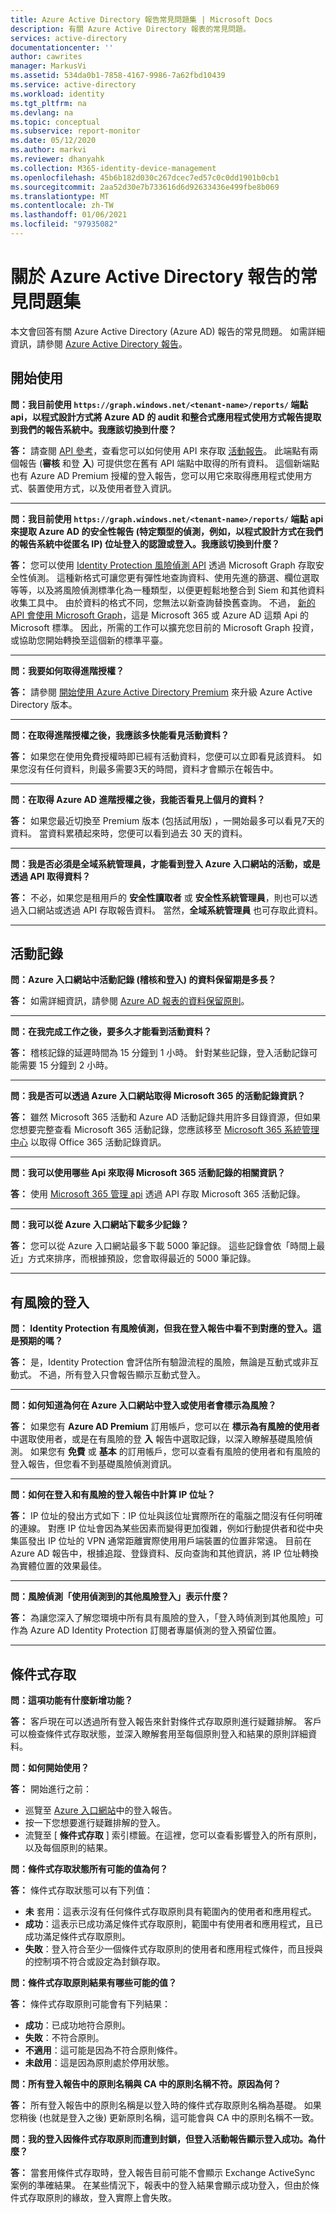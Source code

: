 ```yaml
---
title: Azure Active Directory 報告常見問題集 | Microsoft Docs
description: 有關 Azure Active Directory 報表的常見問題。
services: active-directory
documentationcenter: ''
author: cawrites
manager: MarkusVi
ms.assetid: 534da0b1-7858-4167-9986-7a62fbd10439
ms.service: active-directory
ms.workload: identity
ms.tgt_pltfrm: na
ms.devlang: na
ms.topic: conceptual
ms.subservice: report-monitor
ms.date: 05/12/2020
ms.author: markvi
ms.reviewer: dhanyahk
ms.collection: M365-identity-device-management
ms.openlocfilehash: 45b6b182d030c267dcec7ed57c0c0dd1901b0cb1
ms.sourcegitcommit: 2aa52d30e7b733616d6d92633436e499fbe8b069
ms.translationtype: MT
ms.contentlocale: zh-TW
ms.lasthandoff: 01/06/2021
ms.locfileid: "97935082"
---
```

# <a name="frequently-asked-questions-around-azure-active-directory-reports"></a>關於 Azure Active Directory 報告的常見問題集

本文會回答有關 Azure Active Directory (Azure AD) 報告的常見問題。 如需詳細資訊，請參閱 [Azure Active Directory 報告](overview-reports.md)。 

## <a name="getting-started"></a>開始使用 

**問：我目前使用 `https://graph.windows.net/<tenant-name>/reports/` 端點 api，以程式設計方式將 Azure AD 的 audit 和整合式應用程式使用方式報告提取到我們的報告系統中。我應該切換到什麼？**

**答：** 請查閱 [API 參考](https://developer.microsoft.com/graph/)，查看您可以如何使用 API 來存取 [活動報告](concept-reporting-api.md)。 此端點有兩個報告 (**審核** 和登 **入**) 可提供您在舊有 API 端點中取得的所有資料。 這個新端點也有 Azure AD Premium 授權的登入報告，您可以用它來取得應用程式使用方式、裝置使用方式，以及使用者登入資訊。

---

**問：我目前使用 `https://graph.windows.net/<tenant-name>/reports/` 端點 api 來提取 Azure AD 的安全性報告 (特定類型的偵測，例如，以程式設計方式在我們的報告系統中從匿名 IP) 位址登入的認證或登入。我應該切換到什麼？**

**答：** 您可以使用 [Identity Protection 風險偵測 API](../identity-protection/howto-identity-protection-graph-api.md) 透過 Microsoft Graph 存取安全性偵測。 這種新格式可讓您更有彈性地查詢資料、使用先進的篩選、欄位選取等等，以及將風險偵測標準化為一種類型，以便更輕鬆地整合到 Siem 和其他資料收集工具中。 由於資料的格式不同，您無法以新查詢替換舊查詢。 不過， [新的 API 會使用 Microsoft Graph](/graph/api/resources/identityriskevent?view=graph-rest-beta)，這是 Microsoft 365 或 Azure AD 這類 Api 的 Microsoft 標準。 因此，所需的工作可以擴充您目前的 Microsoft Graph 投資，或協助您開始轉換至這個新的標準平臺。

---

**問：我要如何取得進階授權？**

**答：** 請參閱 [開始使用 Azure Active Directory Premium](../fundamentals/active-directory-get-started-premium.md) 來升級 Azure Active Directory 版本。

---

**問：在取得進階授權之後，我應該多快能看見活動資料？**

**答：** 如果您在使用免費授權時即已經有活動資料，您便可以立即看見該資料。 如果您沒有任何資料，則最多需要3天的時間，資料才會顯示在報告中。

---

**問：在取得 Azure AD 進階授權之後，我能否看見上個月的資料？**

**答：** 如果您最近切換至 Premium 版本 (包括試用版) ，一開始最多可以看見7天的資料。 當資料累積起來時，您便可以看到過去 30 天的資料。

---

**問：我是否必須是全域系統管理員，才能看到登入 Azure 入口網站的活動，或是透過 API 取得資料？**

**答：** 不必，如果您是租用戶的 **安全性讀取者** 或 **安全性系統管理員**，則也可以透過入口網站或透過 API 存取報告資料。 當然，**全域系統管理員** 也可存取此資料。

---


## <a name="activity-logs"></a>活動記錄


**問：Azure 入口網站中活動記錄 (稽核和登入) 的資料保留期是多長？** 

**答：** 如需詳細資訊，請參閱 [Azure AD 報表的資料保留原則](reference-reports-data-retention.md)。

---

**問：在我完成工作之後，要多久才能看到活動資料？**

**答：** 稽核記錄的延遲時間為 15 分鐘到 1 小時。 針對某些記錄，登入活動記錄可能需要 15 分鐘到 2 小時。

---

**問：我是否可以透過 Azure 入口網站取得 Microsoft 365 的活動記錄資訊？**

**答：** 雖然 Microsoft 365 活動和 Azure AD 活動記錄共用許多目錄資源，但如果您想要完整查看 Microsoft 365 活動記錄，您應該移至 [Microsoft 365 系統管理中心](https://admin.microsoft.com) 以取得 Office 365 活動記錄資訊。

---

**問：我可以使用哪些 Api 來取得 Microsoft 365 活動記錄的相關資訊？**

**答：** 使用 [Microsoft 365 管理 api](/office/office-365-management-api/office-365-management-apis-overview) 透過 API 存取 Microsoft 365 活動記錄。

---

**問：我可以從 Azure 入口網站下載多少記錄？**

**答：** 您可以從 Azure 入口網站最多下載 5000 筆記錄。 這些記錄會依「時間上最近」方式來排序，而根據預設，您會取得最近的 5000 筆記錄。

---

## <a name="risky-sign-ins"></a>有風險的登入

**問： Identity Protection 有風險偵測，但我在登入報告中看不到對應的登入。這是預期的嗎？**

**答：** 是，Identity Protection 會評估所有驗證流程的風險，無論是互動式或非互動式。 不過，所有登入只會報告顯示互動式登入。

---

**問：如何知道為何在 Azure 入口網站中登入或使用者會標示為風險？**

**答：** 如果您有 **Azure AD Premium** 訂用帳戶，您可以在 **標示為有風險的使用者** 中選取使用者，或是在有風險的登 **入** 報告中選取記錄，以深入瞭解基礎風險偵測。 如果您有 **免費** 或 **基本** 的訂用帳戶，您可以查看有風險的使用者和有風險的登入報告，但您看不到基礎風險偵測資訊。

---

**問：如何在登入和有風險的登入報告中計算 IP 位址？**

**答：** IP 位址的發出方式如下：IP 位址與該位址實際所在的電腦之間沒有任何明確的連線。 對應 IP 位址會因為某些因素而變得更加復雜，例如行動提供者和從中央集區發出 IP 位址的 VPN 通常距離實際使用用戶端裝置的位置非常遠。 目前在 Azure AD 報告中，根據追蹤、登錄資料、反向查詢和其他資訊，將 IP 位址轉換為實體位置的效果最佳。 

---

**問：風險偵測「使用偵測到的其他風險登入」表示什麼？**

**答：** 為讓您深入了解您環境中所有具有風險的登入，「登入時偵測到其他風險」可作為 Azure AD Identity Protection 訂閱者專屬偵測的登入預留位置。

---

## <a name="conditional-access"></a>條件式存取

**問：這項功能有什麼新增功能？**

**答：** 客戶現在可以透過所有登入報告來針對條件式存取原則進行疑難排解。 客戶可以檢查條件式存取狀態，並深入瞭解套用至每個原則登入和結果的原則詳細資料。

**問：如何開始使用？**

**答：** 開始進行之前：

* 巡覽至 [Azure 入口網站](https://portal.azure.com)中的登入報告。
* 按一下您想要進行疑難排解的登入。
* 流覽至 [ **條件式存取** ] 索引標籤。在這裡，您可以查看影響登入的所有原則，以及每個原則的結果。 
    
**問：條件式存取狀態所有可能的值為何？**

**答：** 條件式存取狀態可以有下列值：

* **未** 套用：這表示沒有任何條件式存取原則具有範圍內的使用者和應用程式。 
* **成功**：這表示已成功滿足條件式存取原則，範圍中有使用者和應用程式，且已成功滿足條件式存取原則。 
* **失敗**：登入符合至少一個條件式存取原則的使用者和應用程式條件，而且授與的控制項不符合或設定為封鎖存取。
    
**問：條件式存取原則結果有哪些可能的值？**

**答：** 條件式存取原則可能會有下列結果：

* **成功**：已成功地符合原則。
* **失敗**：不符合原則。
* **不適用**：這可能是因為不符合原則條件。
* **未啟用**：這是因為原則處於停用狀態。 
    
**問：所有登入報告中的原則名稱與 CA 中的原則名稱不符。原因為何？**

**答：** 所有登入報告中的原則名稱是以登入時的條件式存取原則名稱為基礎。 如果您稍後 (也就是登入之後) 更新原則名稱，這可能會與 CA 中的原則名稱不一致。

**問：我的登入因條件式存取原則而遭到封鎖，但登入活動報告顯示登入成功。為什麼？**

**答：** 當套用條件式存取時，登入報告目前可能不會顯示 Exchange ActiveSync 案例的準確結果。 在某些情況下，報表中的登入結果會顯示成功登入，但由於條件式存取原則的緣故，登入實際上會失敗。
